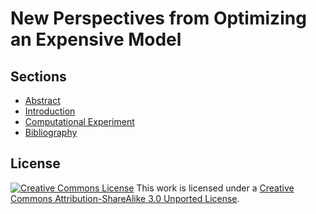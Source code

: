 New Perspectives from Optimizing an Expensive Model
===================================================

Sections
--------

-   [Abstract](sections/draft.md#abstract)
-   [Introduction](sections/draft.md#Introduction)
-   [Computational Experiment](sections/draft.md#computational-experiment)
-   [Bibliography](sections/draft.md#bibliography)

License
-------

[![Creative Commons License](http://i.creativecommons.org/l/by-sa/3.0/88x31.png)](http://creativecommons.org/licenses/by-sa/3.0/deed.en_US)
This work is licensed under a [Creative Commons Attribution-ShareAlike 3.0 Unported License](http://creativecommons.org/licenses/by-sa/3.0/deed.en_US).
